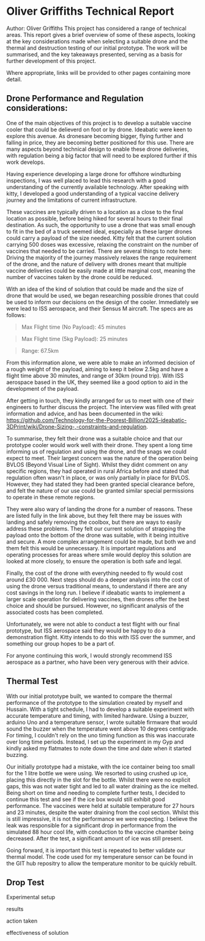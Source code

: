 # Oliver Griffiths Technical Report
Author: Oliver Griffiths
This project has considered a range of technical areas. This report gives a brief overview of some of these aspects, looking at the key considerations made when selecting a suitable drone and the thermal and destruction testing of our initial prototype. The work will be summarised, and the key takeaways presented, serving as a basis for further development of this project. 

Where appropriate, links will be provided to other pages containing more detail. 

## Drone Performance and Regulation considerations:
One of the main objectives of this project is to develop a suitable vaccine cooler that could be delieverd on foot or by drone. Ideabatic were keen to explore this avenue. As dronesare becoming bigger, flying further and falling in price, they are becoming better positioned for this use. There are many aspects beyond technical design to enable these drone deliveries, with regulation being a big factor that will need to be explored further if this work develops.

Having experience developing a large drone for offshore windturbing inspections, I was well placed to lead this research with a good understanding of the currently available technology. After speaking with kitty, I developed a good understanding of a typical vaccine delivery journey and the limitations of current infrastructure. 

These vaccines are typically driven to a location as a close to the final location as possible, before being hiked for several hours to their final destination.  As such, the opportunity to use a drone that was small enough to fit in the bed of a truck seemed ideal, especially as these larger drones could carry a payload of the size needed. Kitty felt that the current solution carrying 500 doses was excessive, relaxing the constraint on the number of vaccines that needed to be carried. There are several things to note here: Driving the majority of the journey massively relaxes the range requirement of the drone, and the nature of delivery with drones meant that multiple vaccine deliveries could be easily made at little marginal cost, meaning the number of vaccines taken by the drone could be reduced.

With an idea of the kind of solution that could be made and the size of drone that would be used, we began researching possible drones that could be used to inform our decisions on the design of the cooler. Immediately we were lead to ISS aerospace, and their Sensus M aircraft. The specs are as follows: 

> Max Flight time (No Payload): 45 minutes

> Max Flight time (5kg Payload): 25 minutes

> Range: 67.5km

From this information alone, we were able to make an informed decision of a rough weight of the payload, aiming to keep it below 2.5kg and have a flight time above 30 minutes, and range of 30km (round trip). With ISS aerospace based in the UK, they seemed like a good option to aid in the development of the payload. 

After getting in touch, they kindly arranged for us to meet with one of their engineers to further discuss the project. The interview was filled with great information and advice, and has been documented in the wiki: https://github.com/Technology-for-the-Poorest-Billion/2025-ideabatic-3DPrint/wiki/Drone-Sizing-,-constraints-and-regulation. 

To summarise, they felt their drone was a suitable choice and that our prototype cooler would work well with their drone. They spent a long time informing us of regulation and using the drone, and the snags we could expect to meet. Their largest concern was the nature of the operation being BVLOS (Beyond Visual Line of Sight). Whilst they didnt comment on any specific regions, they had operated in rural Africa before and stated that regulation often wasn't in place, or was only partially in place for BVLOS. However, they had stated they had been granted special clearance before, and felt the nature of our use could be granted similar special permissions to operate in these remote regions. 

They were also wary of landing the drone for a number of reasons. These are listed fully in the link above, but they felt there may be issues with landing and safely removing the coolbox, but there are ways to easily address these problems. They felt our current solution of strapping the payload onto the bottom of the drone was suitable, with it being intuitive and secure. A more complex arrangement could be made, but both we and them felt this would be unnecessary. It is important regulations and operating processes for areas where smile would deploy this solution are looked at more closely, to ensure the operation is both safe and legal.

Finally, the cost of the drone with everything needed to fly would cost around £30 000. Next steps should do a deeper analysis into the cost of using the drone versus traditional means, to understand if there are any cost savings in the long run. I believe if ideabatic wants to implement a larger scale operation for delivering vaccines, then drones offer the best choice and should be pursued. However, no significant analysis of the associated costs has been completed. 

Unfortunately, we were not able to conduct a test flight with our final prototype, but ISS aerospace said they would be happy to do a demonstration flight. Kitty intends to do this with ISS over the summer, and something our group hopes to be a part of. 

For anyone continuing this work, I would strongly recommend ISS aerospace as a partner, who have been very generous with their advice.

## Thermal Test
With our initial prototype built, we wanted to compare the thermal performance of the prototype to the simulation created by myself and Hussain. With a tight schedule, I had to develop a suitable experiment with accurate temperature and timing, with limited hardware. Using a buzzer, arduino Uno and a temperature sensor, I wrote suitable firmware that would sound the buzzer when the temperature went above 10 degrees centigrade. For timing, I couldn't rely on the uno timing function as this was inaccurate over long time periods. Instead, I set up the experiment in my Gyp and kindly asked my flatmates to note down the time and date when it started buzzing. 

Our initially prototype had a mistake, with the ice container being too small for the 1 litre bottle we were using. We resorted to using crushed up ice, placing this directly in the slot for the bottle. Whilst there were no explicit gaps, this was not water tight and led to all water draining as the ice melted. Being short on time and needing to complete further tests, I decided to continue this test and see if the ice box would still exhibit good performance. The vaccines were held at suitable temperature for 27 hours and 23 minutes, despite the water draining from the cool section. Whilst this is still impressive, it is not the performance we were expecting. I believe the leak was responsible for a significant drop in performance from the simulated 88 hour cool life, with conduction to the vaccine chamber being decreased. After the test, a significant amount of ice was still present. 

Going forward, it is important this test is repeated to better validate our thermal model. The code used for my temperature sensor can be found in the GIT hub repositry to allow the temperature monitor to be quickly rebuilt. 
## Drop Test

Experimental setup

results 

action taken 

effectiveness of solution
